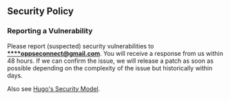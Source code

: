 ## Security Policy

### Reporting a Vulnerability

Please report (suspected) security vulnerabilities to **[****oppseconnect@gmail.com](@StuartSwitzman)**. You will receive a response from us within 48 hours. If we can confirm the issue, we will release a patch as soon as possible depending on the complexity of the issue but historically within days.

Also see [Hugo's Security Model](https://gohugo.io/about/security-model/).

